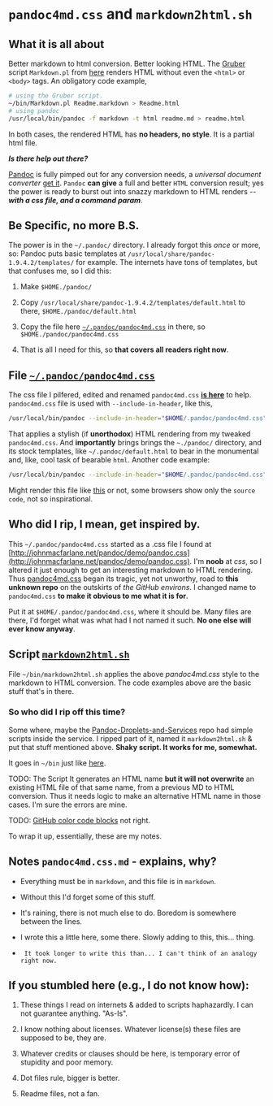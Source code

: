 `pandoc4md.css` and `markdown2html.sh`
====================================

## What it is all about ##

Better markdown to html conversion. Better looking HTML.
The [Gruber](http://daringfireball.net/projects/markdown/) script `Markdown.pl` 
from [here](http://daringfireball.net/projects/downloads/Markdown_1.0.1.zip) renders HTML without even the `<html>` or `<body>` tags. An obligatory code example,
``` Bash
# using the Gruber script.
~/bin/Markdown.pl Readme.markdown > Readme.html
# using pandoc
/usr/local/bin/pandoc -f markdown -t html readme.md > readme.html
```
In both cases, the rendered HTML has __no headers, no style__. It is a partial html file.

___Is there help out there?___

[Pandoc](http://johnmacfarlane.net/pandoc/installing.html) is fully pimped
out for any conversion needs, a _universal document converter_ [get it](http://johnmacfarlane.net/pandoc/).
`Pandoc` __can give__ a full and better `HTML` conversion result; yes the power is ready to 
burst out into snazzy markdown to HTML renders -- ___with a css file, and a command param___.

## Be Specific, no more B.S. ##

The power is in the `~/.pandoc/` directory. I already forgot this _once_ or more, so: Pandoc puts basic templates at `/usr/local/share/pandoc-1.9.4.2/templates/` for example. The internets have tons of templates, but that confuses me, so I did this:

1. Make `$HOME./pandoc/`

2. Copy `/usr/local/share/pandoc-1.9.4.2/templates/default.html` to there, `$HOME./pandoc/default.html`

3. Copy the file here [`~/.pandoc/pandoc4md.css`](https://github.com/Angles/some-scripts/blob/master/.pandoc/pandoc4md.css) in there, so `$HOME./pandoc/pandoc4md.css`

4. That is all I need for this, so __that covers all readers right now__. 

## File [`~/.pandoc/pandoc4md.css`](https://github.com/Angles/some-scripts/blob/master/.pandoc/pandoc4md.css) ##

The css file I pilfered, edited and renamed `pandoc4md.css` [__is here__](https://github.com/Angles/some-scripts/blob/master/.pandoc/pandoc4md.css) to help.
`pandoc4md.css` file is used with `--include-in-header`, like this,
``` Bash
/usr/local/bin/pandoc --include-in-header="$HOME/.pandoc/pandoc4md.css" -t html -o "$output" "$file"
```
That applies a stylish (if __unorthodox__) HTML rendering from my tweaked `pandoc4md.css`.
And __importantly__ brings brings the `~./pandoc/` directory, and its stock templates, 
like `~/.pandoc/default.html` to bear in the monumental and, like, cool task of bearable `html`.
Another code example:
``` Bash
/usr/local/bin/pandoc --include-in-header="$HOME/.pandoc/pandoc4md.css" -t html "$mdfile" > "$htmlfile"
```
Might render this file like [this](https://github.com/Angles/some-scripts/raw/master/pandoc4md.sample.html) or not, some browsers show only the `source code`, not so inspirational.

## Who did I rip, I mean, get inspired by.  ##

This `~/.pandoc/pandoc4md.css` started as a .css file I found at  [http://johnmacfarlane.net/pandoc/demo/pandoc.css](http://johnmacfarlane.net/pandoc/demo/pandoc.css).
I'm __noob__ at _css_, so I altered it just enough to get an interesting
markdown to HTML rendering. Thus [pandoc4md.css](https://github.com/Angles/some-scripts/blob/master/.pandoc/pandoc4md.css) began its
tragic, yet not unworthy, road to __this unknown repo__ on the outskirts of _the GitHub environs_.
I changed name to `pandoc4md.css` __to make it obvious to me what it is for__.

Put it at `$HOME/.pandoc/pandoc4md.css`, where it should be. Many files are there, I'd forget what 
was what had I not named it such. __No one else will ever know anyway__.


## Script [`markdown2html.sh`](https://github.com/Angles/some-scripts/blob/master/bin/markdown2html.sh) ##

File `~/bin/markdown2html.sh` applies the above _pandoc4md.css_ style to the markdown to HTML conversion. The code examples above are the basic stuff that's in there.

### So who did I rip off this time? ###

Some where, maybe the [Pandoc-Droplets-and-Services](https://github.com/dsanson/Pandoc-Droplets-and-Services) repo had simple scripts inside the service. I ripped part of it, named it `markdown2html.sh` &amp; put that stuff mentioned above. __Shaky script.  It works for me, somewhat.__

It goes in `~/bin` just like [here](https://github.com/Angles/some-scripts/blob/master/bin/markdown2html.sh). 

TODO: The Script It generates an HTML name __but it will not overwrite__ an existing HTML file of that same name, from a previous MD to HTML conversion. Thus it needs logic to make an alternative HTML name in those cases.
I'm sure the errors are mine.

TODO: [GitHub color code blocks](https://github.com/blog/832-rolling-out-the-redcarpet) not right.

To wrap it up, essentially, these are my notes.


## Notes `pandoc4md.css.md` - explains, why? ##

*    Everything must be in `markdown`, and this file is in `markdown`.

*    Without this I'd forget some of this stuff.

*    It's raining, there is not much else to do. Boredom is somewhere between the lines.

*    I wrote this a little here, some there. Slowly adding to this, this... thing.

*	   It took longer to write this than... I can't think of an analogy right now.



If you stumbled here (e.g., I do not know how): 
--------------------------------------------

1.  These things I read on internets &amp; added to scripts haphazardly.
    I can not guarantee anything. "As-Is".

3.  I know nothing about licenses. Whatever license(s) these files are supposed to be, they are.

5.  Whatever credits or clauses should be here, is temporary error of stupidity and poor memory.

7.  Dot files rule, bigger is better.

9.  Readme files, not a fan.



